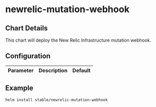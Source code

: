 # newrelic-mutation-webhook

## Chart Details

This chart will deploy the New Relic Infrastructure mutation webhook.

## Configuration

| Parameter                 | Description                                                  | Default                    |
| ------------------------- | ------------------------------------------------------------ | -------------------------- |

## Example

```sh
helm install stable/newrelic-mutation-webhook
```
